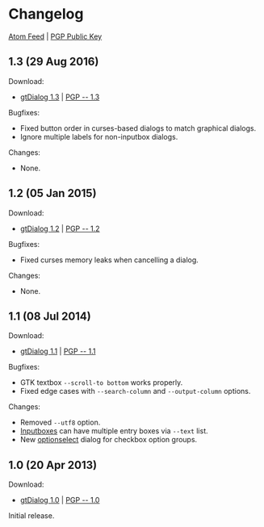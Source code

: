 # Changelog

[Atom Feed][] | [PGP Public Key][]

[Atom Feed]: feed
[PGP Public Key]: https://foicica.com/foicica.pgp

## 1.3 (29 Aug 2016)

Download:

* [gtDialog 1.3][] | [PGP -- 1.3][]

Bugfixes:

* Fixed button order in curses-based dialogs to match graphical dialogs.
* Ignore multiple labels for non-inputbox dialogs.

Changes:

* None.

[gtDialog 1.3]: download/gtdialog_1.3.zip
[PGP -- 1.3]: download/gtdialog_1.3.zip.asc

## 1.2 (05 Jan 2015)

Download:

* [gtDialog 1.2][] | [PGP -- 1.2][]

Bugfixes:

* Fixed curses memory leaks when cancelling a dialog.

Changes:

* None.

[gtDialog 1.2]: download/gtdialog_1.2.zip
[PGP -- 1.2]: download/gtdialog_1.2.zip.asc

## 1.1 (08 Jul 2014)

Download:

* [gtDialog 1.1][] | [PGP -- 1.1][]

Bugfixes:

* GTK textbox `--scroll-to bottom` works properly.
* Fixed edge cases with `--search-column` and `--output-column` options.

Changes:

* Removed `--utf8` option.
* [Inputboxes][] can have multiple entry boxes via `--text` list.
* New [optionselect][] dialog for checkbox option groups.

[gtDialog 1.1]: download/gtdialog_1.1.zip
[PGP -- 1.1]: download/gtdialog_1.1.zip.asc
[Inputboxes]: manual.html#Inputboxes
[optionselect]: manual.html#Option.Selection

## 1.0 (20 Apr 2013)

Download:

* [gtDialog 1.0][] | [PGP -- 1.0][]

Initial release.

[gtDialog 1.0]: download/gtdialog_1.0.zip
[PGP -- 1.0]: download/gtdialog_1.0.zip.asc
